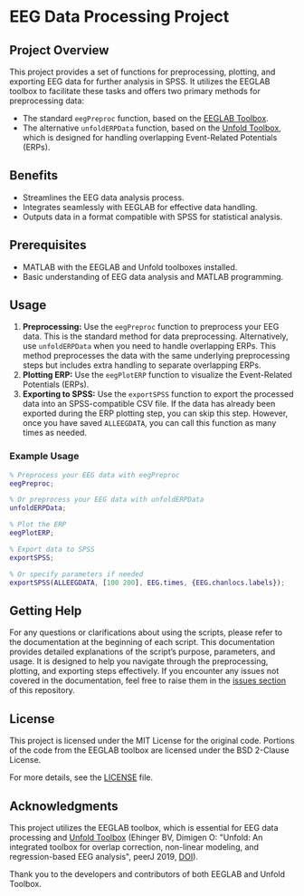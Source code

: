 # EEG Data Processing Project

## Project Overview
This project provides a set of functions for preprocessing, plotting, and exporting EEG data for further analysis in SPSS. It utilizes the EEGLAB toolbox to facilitate these tasks and offers two primary methods for preprocessing data:
- The standard `eegPreproc` function, based on the [EEGLAB Toolbox](https://github.com/sccn/eeglab).
- The alternative `unfoldERPData` function, based on the [Unfold Toolbox](https://github.com/unfoldtoolbox/unfold), which is designed for handling overlapping Event-Related Potentials (ERPs).

## Benefits
- Streamlines the EEG data analysis process.
- Integrates seamlessly with EEGLAB for effective data handling.
- Outputs data in a format compatible with SPSS for statistical analysis.

## Prerequisites
- MATLAB with the EEGLAB and Unfold toolboxes installed.
- Basic understanding of EEG data analysis and MATLAB programming.

## Usage
1. **Preprocessing:** Use the `eegPreproc` function to preprocess your EEG data. This is the standard method for data preprocessing.
   Alternatively, use `unfoldERPData` when you need to handle overlapping ERPs. This method preprocesses the data with the same underlying preprocessing steps but includes extra handling to separate overlapping ERPs.
2. **Plotting ERP:** Use the `eegPlotERP` function to visualize the Event-Related Potentials (ERPs).
3. **Exporting to SPSS:** Use the `exportSPSS` function to export the processed data into an SPSS-compatible CSV file. If the data has already been exported during the ERP plotting step, you can skip this step. However, once you have saved `ALLEEGDATA`, you can call this function as many times as needed.

### Example Usage
```matlab
% Preprocess your EEG data with eegPreproc
eegPreproc;

% Or preprocess your EEG data with unfoldERPData
unfoldERPData;

% Plot the ERP
eegPlotERP;

% Export data to SPSS
exportSPSS;

% Or specify parameters if needed
exportSPSS(ALLEEGDATA, [100 200], EEG.times, {EEG.chanlocs.labels});
```

## Getting Help
For any questions or clarifications about using the scripts, please refer to the documentation at the beginning of each script. This documentation provides detailed explanations of the script’s purpose, parameters, and usage. It is designed to help you navigate through the preprocessing, plotting, and exporting steps effectively. If you encounter any issues not covered in the documentation, feel free to raise them in the [issues section](https://github.com/dinosoldic/EEG-Preproc-ERP/issues) of this repository.

## License
This project is licensed under the MIT License for the original code. Portions of the code from the EEGLAB toolbox are licensed under the BSD 2-Clause License.

For more details, see the [LICENSE](LICENSE) file.

## Acknowledgments
This project utilizes the EEGLAB toolbox, which is essential for EEG data processing and [Unfold Toolbox](https://github.com/unfoldtoolbox/unfold) (Ehinger BV, Dimigen O: "Unfold: An integrated toolbox for overlap correction, non-linear modeling, and regression-based EEG analysis", peerJ 2019, [DOI](https://doi.org/10.7717/peerj.7838)).

Thank you to the developers and contributors of both EEGLAB and Unfold Toolbox.
